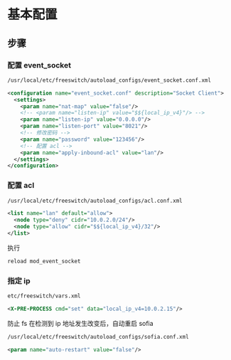 # 基本配置

## 步骤

### 配置 event_socket

```sh
/usr/local/etc/freeswitch/autoload_configs/event_socket.conf.xml
```

```xml
<configuration name="event_socket.conf" description="Socket Client">
  <settings>
    <param name="nat-map" value="false"/>
    <!-- <param name="listen-ip" value="$${local_ip_v4}"/> -->
    <param name="listen-ip" value="0.0.0.0"/>
    <param name="listen-port" value="8021"/>
    <!-- 修改密码 -->
    <param name="password" value="123456"/>
    <!-- 配置 acl -->
    <param name="apply-inbound-acl" value="lan"/>
  </settings>
</configuration>
```

### 配置 acl

```sh
/usr/local/etc/freeswitch/autoload_configs/acl.conf.xml
```

```xml
<list name="lan" default="allow">
  <node type="deny" cidr="10.0.2.0/24"/>
  <node type="allow" cidr="$${local_ip_v4}/32"/>
</list>
```

执行

```sh
reload mod_event_socket
```

### 指定 ip

```sh
etc/freeswitch/vars.xml
```

```xml
<X-PRE-PROCESS cmd="set" data="local_ip_v4=10.0.2.15"/>
```

防止 fs 在检测到 ip 地址发生改变后，自动重启 sofia

```sh
/usr/local/etc/freeswitch/autoload_configs/sofia.conf.xml
```

```xml
<param name="auto-restart" value="false"/>
```
